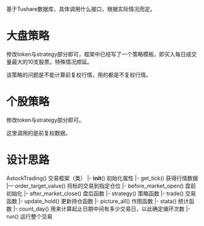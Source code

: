 基于Tushare数据库，具体调用什么接口，根据实际情况而定。

# 大盘策略

修改token与strategy部分即可，框架中已经写了一个策略模板，即买入每日成交量最大的10支股票，特殊情况顺延。

该策略的问题是不能计算前复权行情，用的都是不复权行情。

# 个股策略

修改token与strategy部分即可。

这里调用的是前复权数据。

# 设计思路

AstockTrading()             交易框架（类）
    |- __init__()           初始化属性
    |- get_tick()           获得行情数据
    |— order_target_value() 将标的交易到指定仓位
    |- before_market_open() 盘前初始化
    |- after_market_close() 盘后函数
    |- strategy()           策略函数
    |- trade()              交易函数
    |- update_hold()        更新持仓函数
    |- picture_all()        作图函数
    |- stata()              统计函数
    |- count_day()          用来计算起止日期中间有多少交易日，以此确定循环次数
    |- run()                运行整个交易

